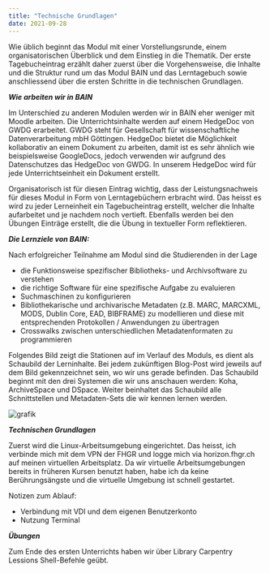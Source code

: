 ```yaml
---
title: "Technische Grundlagen"
date: 2021-09-28
---
```


Wie üblich beginnt das Modul mit einer Vorstellungsrunde, einem organisatorischen Überblick und dem Einstieg in die Thematik. Der erste Tagebucheintrag erzählt daher zuerst über die Vorgehensweise, die Inhalte und die Struktur rund um das Modul BAIN und das Lerntagebuch sowie anschliessend über die ersten Schritte in die technischen Grundlagen.

***Wie arbeiten wir in BAIN***

Im Unterschied zu anderen Modulen werden wir in BAIN eher weniger mit Moodle arbeiten. Die Unterrichtsinhalte werden auf einem HedgeDoc von GWDG erarbeitet. GWDG steht für Gesellschaft für wissenschaftliche Datenverarbeitung mbH Göttingen. HedgeDoc bietet die Möglichkeit kollaborativ an einem Dokument zu arbeiten, damit ist es sehr ähnlich wie beispielsweise GoogleDocs, jedoch verwenden wir aufgrund des Datenschutzes das HedgeDoc von GWDG. In unserem HedgeDoc wird für jede Unterrichtseinheit ein Dokument erstellt. 

Organisatorisch ist für diesen Eintrag wichtig, dass der Leistungsnachweis für dieses Modul in Form von Lerntagebüchern erbracht wird. Das heisst es wird zu jeder Lerneinheit ein Tagebucheintrag erstellt, welcher die Inhalte aufarbeitet und je nachdem noch vertieft. Ebenfalls werden bei den Übungen Einträge erstellt, die die Übung in textueller Form reflektieren.

***Die Lernziele von BAIN:***

Nach erfolgreicher Teilnahme am Modul sind die Studierenden in der Lage
- die Funktionsweise spezifischer Bibliotheks- und Archivsoftware zu verstehen
- die richtige Software für eine spezifische Aufgabe zu evaluieren
- Suchmaschinen zu konfigurieren
- Bibliothekarische und archivarische Metadaten (z.B. MARC, MARCXML, MODS, Dublin Core, EAD, BIBFRAME) zu modellieren und diese mit entsprechenden Protokollen /       Anwendungen zu übertragen
- Crosswalks zwischen unterschiedlichen Metadatenformaten zu programmieren

Folgendes Bild zeigt die Stationen auf im Verlauf des Moduls, es dient als Schaubild der Lerninhalte. Bei jedem zukünftigen Blog-Post wird jeweils auf dem Bild gekennzeichnet sein, wo wir uns gerade befinden. Das Schaubild beginnt mit den drei Systemen die wir uns anschauen werden: Koha, ArchiveSpace und DSpace. Weiter beinhaltet das Schaubild alle Schnittstellen und Metadaten-Sets die wir kennen lernen werden.

![grafik](https://user-images.githubusercontent.com/74451681/147764131-2939d1a1-9e87-4443-9891-be682588e1c0.png)


***Technischen Grundlagen***

Zuerst wird die Linux-Arbeitsumgebung eingerichtet. Das heisst, ich verbinde mich mit dem VPN der FHGR und logge mich via horizon.fhgr.ch auf meinen virtuellen Arbeitsplatz. Da wir virtuelle Arbeitsumgebungen bereits in früheren Kursen benutzt haben, habe ich da keine Berührungsängste und die virtuelle Umgebung ist schnell gestartet.


Notizen zum Ablauf:
- Verbindung mit VDI und dem eigenen Benutzerkonto
- Nutzung Terminal

***Übungen***

Zum Ende des ersten Unterrichts haben wir über Library Carpentry Lessions Shell-Befehle geübt. 


